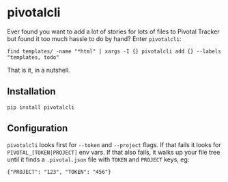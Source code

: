 # pivotalcli

Ever found you want to add a lot of stories for lots of files to
Pivotal Tracker but found it too much hassle to do by hand? Enter
`pivotalcli`:

    find templates/ -name "*html" | xargs -I {} pivotalcli add {} --labels "templates, todo"
    
That is it, in a nutshell. 

## Installation

    pip install pivotalcli

## Configuration

`pivotalcli` looks first for `--token` and `--project` flags. If that
fails it looks for `PIVOTAL_[TOKEN|PROJECT]` env vars. If
that also fails, it walks up your file tree until it finds a `.pivotal.json`
file with `TOKEN` and `PROJECT` keys, eg:

    {"PROJECT": "123", "TOKEN": "456"}

